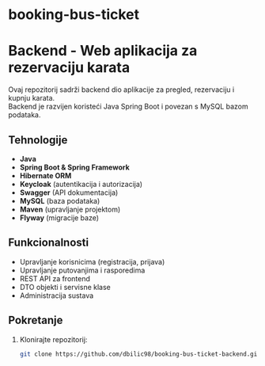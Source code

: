 # booking-bus-ticket
# Backend - Web aplikacija za rezervaciju karata

Ovaj repozitorij sadrži backend dio aplikacije za pregled, rezervaciju i kupnju karata.  
Backend je razvijen koristeći Java Spring Boot i povezan s MySQL bazom podataka.

## Tehnologije
- **Java**  
- **Spring Boot & Spring Framework**  
- **Hibernate ORM**  
- **Keycloak** (autentikacija i autorizacija)  
- **Swagger** (API dokumentacija)  
- **MySQL** (baza podataka)  
- **Maven** (upravljanje projektom)  
- **Flyway** (migracije baze)

## Funkcionalnosti
- Upravljanje korisnicima (registracija, prijava)  
- Upravljanje putovanjima i rasporedima  
- REST API za frontend  
- DTO objekti i servisne klase  
- Administracija sustava

## Pokretanje
1. Klonirajte repozitorij:  
   ```bash
   git clone https://github.com/dbilic98/booking-bus-ticket-backend.git

